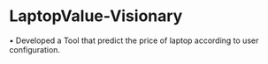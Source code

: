 # LaptopValue-Visionary
• Developed a Tool that predict the price of laptop according to user configuration.
